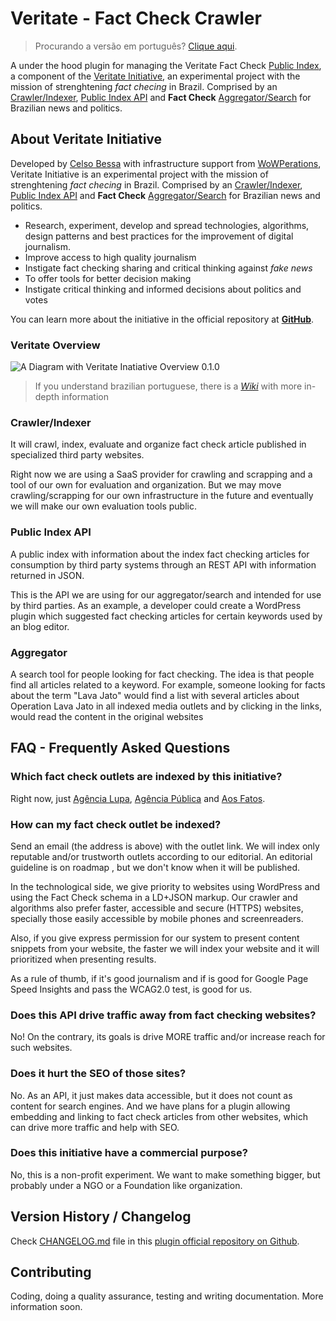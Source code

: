 # Veritate - Fact Check Crawler

> Procurando a versão em português? [Clique aqui](LEIAME.md).

A under the hood plugin for managing the Veritate Fact Check [Public Index](https://veritatecrawler.wowperations.com.br/), a component of the [Veritate Initiative](https://github.com/celsobessa/veritate), an experimental project with the mission of strenghtening _fact checing_ in Brazil. Comprised by an [Crawler/Indexer](#crawler-indexer), [Public Index API](public-index-api) and **Fact Check** [Aggregator/Search](aggregator-search) for Brazilian news and politics.

## About Veritate Initiative

Developed by [Celso Bessa](https://www.celsobessa.com.br) with infrastructure support from [WoWPerations](https://www.wowperations.com.br), Veritate Initiative is an experimental project with the mission of strenghtening _fact checing_ in Brazil. Comprised by an [Crawler/Indexer](#crawler-indexer), [Public Index API](public-index-api) and **Fact Check** [Aggregator/Search](aggregator-search) for Brazilian news and politics.

- Research, experiment, develop and spread technologies, algorithms, design patterns and best practices for the improvement of digital journalism.
- Improve access to high quality journalism
- Instigate fact checking sharing and critical thinking against _fake news_
- To offer tools for better decision making
- Instigate critical thinking and informed decisions about politics and votes

You can learn more about the initiative in the official repository at **[GitHub](https://github.com/celsobessa/veritate/)**.

### Veritate Overview

![A Diagram with Veritate Inatiative Overview 0.1.0](images/veritate-overview-diagram-0.1.0.png)

> If you understand brazilian portuguese, there is a *[Wiki](https://github.com/celsobessa/veritate/wiki)* with more in-depth information

### Crawler/Indexer

It will crawl, index, evaluate and organize fact check article published in specialized third party websites.

Right now we are using a SaaS provider for crawling and scrapping and a tool of our own for evaluation and organization. But we may move crawling/scrapping for our own infrastructure in the future and eventually we will make our own evaluation tools public.

### Public Index API

A public index with information about the index fact checking articles for consumption by third party systems through an REST API with information returned in JSON.

This is the API we are using for our aggregator/search and intended for use by third parties. As an example, a developer could create a WordPress plugin which suggested fact checking articles for certain keywords used by an blog editor.

### Aggregator

A search tool for people looking for fact checking. The idea is that people find all articles related to a keyword. For example, someone looking for facts about the term "Lava Jato" would find a list with several articles about Operation Lava Jato in all indexed media outlets and by clicking in the links, would read the content in the original websites

## FAQ - Frequently Asked Questions

### Which fact check outlets are indexed by this initiative?

Right now, just [Agência Lupa](http://piaui.folha.uol.com.br/lupa/), [Agência Pública](https://apublica.org/checagem/) and [Aos Fatos](https://aosfatos.org).

### How can my fact check outlet be indexed?

Send an email (the address is above) with the outlet link. We will index only reputable and/or trustworth outlets according to our editorial. An editorial guideline is on roadmap , but we don't know when it will be published.

In the technological side, we give priority to websites using WordPress and using the Fact Check schema in a LD+JSON markup. Our crawler and algorithms also prefer faster, accessible and secure (HTTPS) websites, specially those easily accessible by mobile phones and screenreaders.

Also, if you give express permission for our system to present content snippets from your website, the faster we will index your website and it will prioritized when presenting results.

As a rule of thumb, if it's good journalism and if is good for Google Page Speed Insights and pass the WCAG2.0 test, is good for us.

### Does this API drive traffic away from fact checking websites?

No! On the contrary, its goals is drive MORE traffic and/or increase reach for such websites.

### Does it hurt the SEO of those sites?

No. As an API, it just makes data accessible, but it does not count as content for search engines. And we have plans for a plugin allowing embedding and linking to fact check articles from other websites, which can drive more traffic and help with SEO.

###  Does this initiative have a commercial purpose?

No, this is a non-profit experiment. We want to make something bigger, but probably under a NGO or a Foundation like organization.

## Version History / Changelog

Check [CHANGELOG.md](CHANGELOG.md) file in this [plugin official repository on Github](https://github.com/celsobessa/veritate-fact-check-crawler).

## Contributing

Coding, doing a quality assurance, testing and writing documentation. More information soon.